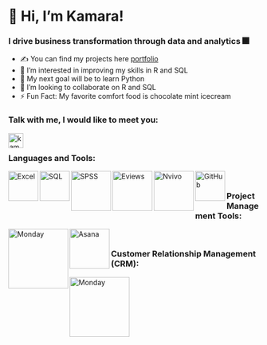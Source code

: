 # 👋 Hi, I’m Kamara!

### I drive business transformation through data and analytics 🎆

- ✍ You can find my projects here [portfolio](https://github.com/kamararichards/PortfolioProjects)
- 👀 I’m interested in improving my skills in R and SQL
- 🥅 My next goal will be to learn Python
- 💞️ I’m looking to collaborate on R and SQL
- ⚡ Fun Fact: My favorite comfort food is chocolate mint icecream

### Talk with me, I would like to meet you:
[<img align="left" alt="kamararichards | LinkedIn" width="30px" src="https://github.com/kamararichards/Images/blob/main/linkedin.png" />](https://www.linkedin.com/in/kamararichards/)

<br />

### Languages and Tools:
<img align="left" alt="Excel" width="60px" src="https://github.com/kamararichards/Images/blob/main/Excel.png" />
<img align="left" alt="SQL" width="60px" src="https://github.com/kamararichards/Images/blob/main/SQL.png" />
<img align="left" alt="SPSS" width="80px" src="https://github.com/kamararichards/Images/blob/main/spss%20logo%202.png" />
<img align="left" alt="Eviews" width="80px" src="https://github.com/kamararichards/Images/blob/main/Eviews%204.jpg" />
<img align="left" alt="Nvivo" width="80px" src="https://github.com/kamararichards/Images/blob/main/NVivo_Logo.png" />
<img align="left" alt="GitHub" width="60px" src="https://github.com/kamararichards/Images/blob/main/Git%20Hub%20Logo%202.png" />

<br />

### Project Management Tools:
<img align="left" alt="Monday" width="120px" src="https://github.com/kamararichards/Images/blob/main/monday%20logo.png" />
<img align="left" alt="Asana" width="80px" src="https://github.com/kamararichards/Images/blob/main/Asana_logo%203.png" />

<br />

### Customer Relationship Management (CRM):
<img align="left" alt="Monday" width="120px" src="https://github.com/kamararichards/Images/blob/main/monday%20logo.png" />

<!---
kamararichards/kamararichards is a ✨ special ✨ repository because its `README.md` (this file) appears on your GitHub profile.
You can click the Preview link to take a look at your changes.
--->
